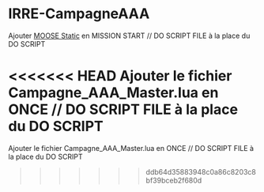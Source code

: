 # IRRE-CampagneAAA

Ajouter [MOOSE Static](https://github.com/FlightControl-Master/MOOSE_INCLUDE/blob/master/Moose_Include_Static/Moose.lua) en MISSION START // DO SCRIPT FILE à la place du DO SCRIPT

<<<<<<< HEAD
Ajouter le fichier Campagne_AAA_Master.lua en ONCE // DO SCRIPT FILE à la place du DO SCRIPT
=======
Ajouter le fichier Campagne_AAA_Master.lua en ONCE // DO SCRIPT FILE à la place du DO SCRIPT
>>>>>>> ddb64d35883948c0a86c8203c8bf39bceb2f680d
